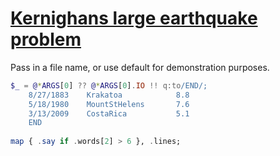 [1]: https://rosettacode.org/wiki/Kernighans_large_earthquake_problem

# [Kernighans large earthquake problem][1]

Pass in a file name, or use default for demonstration purposes.

```raku
$_ = @*ARGS[0] ?? @*ARGS[0].IO !! q:to/END/;
    8/27/1883    Krakatoa            8.8
    5/18/1980    MountStHelens       7.6
    3/13/2009    CostaRica           5.1
    END
 
map { .say if .words[2] > 6 }, .lines;
```